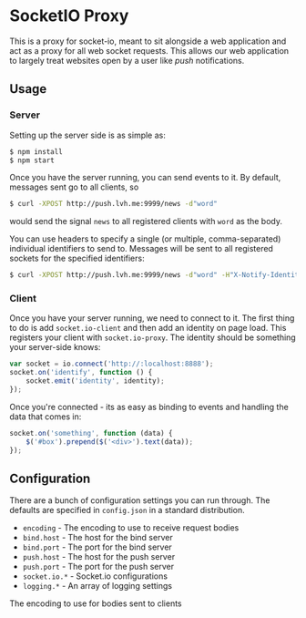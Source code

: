 # SocketIO Proxy

This is a proxy for socket-io, meant to sit alongside a web application
and act as a proxy for all web socket requests.  This allows our web application
to largely treat websites open by a user like _push_ notifications.

## Usage

### Server

Setting up the server side is as simple as:

``` bash
$ npm install
$ npm start
```

Once you have the server running, you can send events to it.  By default, messages
sent go to all clients, so

``` bash
$ curl -XPOST http://push.lvh.me:9999/news -d"word"
```

would send the signal `news` to all registered clients with `word` as the body.

You can use headers to specify a single (or multiple, comma-separated) individual
identifiers to send to.  Messages will be sent to all registered sockets for the
specified identifiers:

``` bash
$ curl -XPOST http://push.lvh.me:9999/news -d"word" -H"X-Notify-Identity:something"
```

### Client

Once you have your server running, we need to connect to it.  The first thing to do
is add `socket.io-client` and then add an identity on page load.  This registers
your client with `socket.io-proxy`.  The identity should be something your server-side
knows:

``` javascript
var socket = io.connect('http://:localhost:8888');
socket.on('identify', function () {
	socket.emit('identity', identity);
});
```

Once you're connected - its as easy as binding to events and handling the data that
comes in:

``` javascript
socket.on('something', function (data) {
	$('#box').prepend($('<div>').text(data));
});
```

## Configuration

There are a bunch of configuration settings you can run through.  The defaults
are specified in `config.json` in a standard distribution.

* `encoding` - The encoding to use to receive request bodies
* `bind.host` - The host for the bind server
* `bind.port` - The port for the bind server
* `push.host` - The host for the push server
* `push.port` - The port for the push server
* `socket.io.*` - Socket.io configurations
* `logging.*` - An array of logging settings

The encoding to use for bodies sent to clients
